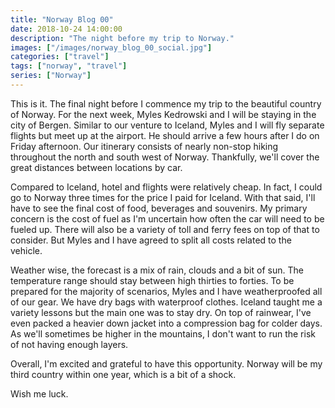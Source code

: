 ```yaml
---
title: "Norway Blog 00"
date: 2018-10-24 14:00:00
description: "The night before my trip to Norway."
images: ["/images/norway_blog_00_social.jpg"]
categories: ["travel"]
tags: ["norway", "travel"]
series: ["Norway"]
---
```


This is it. The final night before I commence my trip to the beautiful country of Norway. For the next week, Myles Kedrowski and I will be staying in the city of Bergen. Similar to our venture to Iceland, Myles and I will fly separate flights but meet up at the airport. He should arrive a few hours after I do on Friday afternoon. Our itinerary consists of nearly non-stop hiking throughout the north and south west of Norway. Thankfully, we'll cover the great distances between locations by car.

Compared to Iceland, hotel and flights were relatively cheap. In fact, I could go to Norway three times for the price I paid for Iceland. With that said, I'll have to see the final cost of food, beverages and souvenirs. My primary concern is the cost of fuel as I'm uncertain how often the car will need to be fueled up. There will also be a variety of toll and ferry fees on top of that to consider. But Myles and I have agreed to split all costs related to the vehicle.

Weather wise, the forecast is a mix of rain, clouds and a bit of sun. The temperature range should stay between high thirties to forties. To be prepared for the majority of scenarios, Myles and I have weatherproofed all of our gear. We have dry bags with waterproof clothes. Iceland taught me a variety lessons but the main one was to stay dry. On top of rainwear, I've even packed a heavier down jacket into a compression bag for colder days. As we'll sometimes be higher in the mountains, I don't want to run the risk of not having enough layers.

Overall, I'm excited and grateful to have this opportunity. Norway will be my third country within one year, which is a bit of a shock.

Wish me luck.
